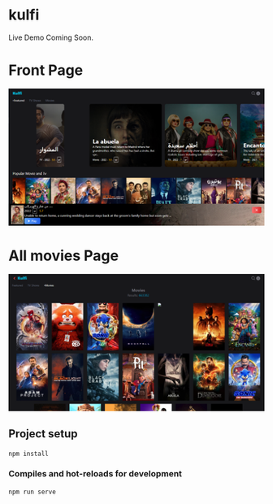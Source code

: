 # kulfi

Live Demo Coming Soon.

# Front Page
<img src="screenshots/kulfi_start_page.PNG"><br/>

# All movies Page
<img src="screenshots/kulfi_all_movie.PNG"><br/>

## Project setup
```
npm install
```

### Compiles and hot-reloads for development
```
npm run serve
```
